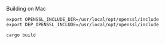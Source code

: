 

Building on Mac

```
export OPENSSL_INCLUDE_DIR=/usr/local/opt/openssl/include 
export DEP_OPENSSL_INCLUDE=/usr/local/opt/openssl/include

cargo build
```

